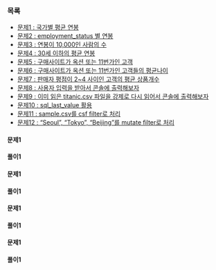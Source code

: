 ### 목록

* [문제1 : 국가별 평균 연봉](#ex1)
* [문제2 : employment_status 별 연봉](#ex2)
* [문제3 : 연봉이 10,000인 사람의 수](#ex3)
* [문제4 : 30세 이하의 평균 연봉](#ex4)
* [문제5 : 구매사이트가 옥션 또는 11번가인 고객](#ex5)
* [문제6 : 구매사이트가 옥션 또는 11번가인 고객들의 평균나이](#ex6)
* [문제7 : 판매자 평점이 2~4 사이인 고객의 평균 상품개수](#ex7)
* [문제8 : 사용자 입력을 받아서 콘솔에 출력해보자](#ex8)
* [문제9 : 이미 읽은 titanic.csv 파일을 강제로 다시 읽어서 콘솔에 출력해보자](#ex9)
* [문제10 : sql_last_value 활용](#ex10)
* [문제11 : sample.csv를 csf filter로 처리](#ex11)
* [문제12 : “Seoul”, “Tokyo”, “Beijing”를 mutate filter로 처리](#ex12)

<a name='ex1'></a>
#### 문제1
#### 풀이1

<a name='ex1'></a>
#### 문제1
#### 풀이1

<a name='ex1'></a>
#### 문제1
#### 풀이1

<a name='ex1'></a>
#### 문제1
#### 풀이1